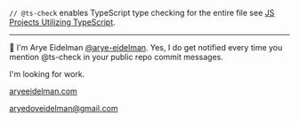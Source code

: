 `// @ts-check` enables TypeScript type checking for the entire file see [JS Projects Utilizing TypeScript](https://www.typescriptlang.org/docs/handbook/intro-to-js-ts.html#ts-check).

________

👋 I'm Arye Eidelman [@arye-eidelman](https://github.com/arye-eidelman).
Yes, I do get notified every time you mention @ts-check in your public repo commit messages.

I'm looking for work.

[aryeeidelman.com](https://www.aryeeidelman.com)

[aryedoveidelman@gmail.com](mailto:aryedoveidelman@gmail.com)
